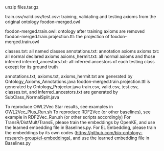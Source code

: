 unzip files.tar.gz

train.csv/valid.csv/test.csv: training, validating and testing axioms from the original ontology foodon-merged.owl

foodon-merged.train.owl: ontology after training axioms are removed
foodon-merged.train.projection.ttl: the projection of foodon-merged.train.owl

classes.txt: all named classes
annotations.txt: annotation axioms
axioms.txt: all normal declared axioms
axioms_hermit.txt: all normal axioms and those inferred
inferred_ancestors.txt: all inferred ancestors of each testing class except for its ground truth

annotations.txt, axioms.txt, axioms_hermit.txt are generated by Ontology_Axioms_Annotations.java
foodon-merged.train.projection.ttl is generated by Ontology_Projector.java
train.csv, valid.csv, test.csv, classes.txt, and inferred_ancestors.txt are generated by SubClass_NormalSplit.java

To reproduce OWL2Vec Star results, see examples in OWL2Vec_Plus_Run.sh
To reproduce RDF2Vec (or other baselines), see example in RDF2Vec_Run.sh (or other scripts accordingly)
For TransR/DistMult/TransE, please train the embeddings by OpenKE, and use the learned embedding file in Baselines.py. 
For EL Embedding, please train the embeddings by its own codes (https://github.com/bio-ontology-research-group/el-embeddings), and use the learned embedding file in Baselines.py

